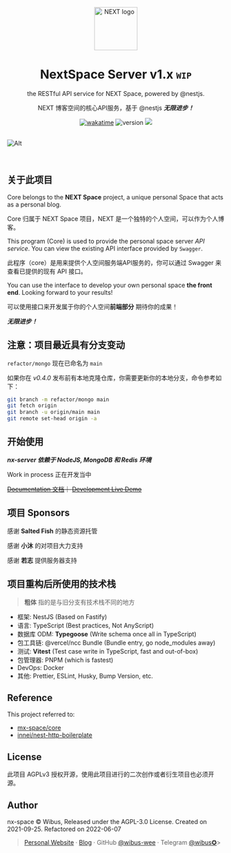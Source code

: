<div align="center">
<a href="https://github.com/nx-space" target="_blank" rel="noopener noreferrer"><img width="100" src="https://avatars.githubusercontent.com/u/106414194" alt="NEXT logo"></a>
<h1>NextSpace Server v1.x <small><code>WIP</code></small></h1>
  <p>
  the RESTful API service for NEXT Space, powered by @nestjs. 
  </p>
  <p>
    NEXT 博客空间的核心API服务，基于 @nestjs <em><strong>无限进步！</strong></em>
  </p>
  <a href="https://wakatime.com/badge/github/nx-space/core"><img src="https://wakatime.com/badge/github/nx-space/core.svg" alt="wakatime"></a>
<img src="https://img.shields.io/github/package-json/v/nx-space/core" referrerpolicy="no-referrer" alt="version">
<a href="https://github.com/nx-space/core/actions/workflows/build.yml"><img src="https://github.com/nx-space/core/actions/workflows/build.yml/badge.svg"></a>
</div>



<br />

![Alt](https://repobeats.axiom.co/api/embed/c41f4aa5c6264c1db4ddd6c2120c0fca64dabcea.svg "Repobeats analytics image")

<br />

## 关于此项目

Core belongs to the **NEXT Space** project, a unique personal Space that acts as a personal blog.

Core 归属于 NEXT Space 项目，NEXT 是一个独特的个人空间，可以作为个人博客。

This program (Core) is used to provide the personal space server *API service*. You can view the existing API interface provided by `Swagger`. 

此程序（core）是用来提供个人空间服务端API服务的，你可以通过 Swagger 来查看已提供的现有 API 接口。

You can use the interface to develop your own personal space **the front end**. Looking forward to your results!

可以使用接口来开发属于你的个人空间**前端部分** 期待你的成果！

***无限进步！***

## 注意：项目最近具有分支变动

`refactor/mongo` 现在已命名为 `main`

如果你在 *v0.4.0* 发布前有本地克隆仓库，你需要更新你的本地分支，命令参考如下：

```bash
git branch -m refactor/mongo main
git fetch origin
git branch -u origin/main main
git remote set-head origin -a
```

## 开始使用

**_nx-server 依赖于 NodeJS, MongoDB 和 Redis 环境_**

Work in process 正在开发当中

~~[Documentation 文档](https://nx-docs.iucky.cn)｜ [Development Live Demo](htttps://gs-server.vercel.app)~~


## 项目 Sponsors

感谢 **Salted Fish**  的静态资源托管

感谢 **小沐** 的对项目大力支持

感谢 **若志** 提供服务器支持

## 项目重构后所使用的技术栈

> **粗体** 指的是与旧分支有技术栈不同的地方

- 框架: NestJS (Based on Fastify)
- 语言: TypeScript (Best practices, Not AnyScript)
- 数据库 ODM: **Typegoose** (Write schema once all in TypeScript)
- 包工具链: @vercel/ncc Bundle (Bundle entry, go node_modules away)
- 测试: **Vitest** (Test case write in TypeScript, fast and out-of-box)
- 包管理器: PNPM (which is fastest)
- DevOps: Docker
- 其他: Prettier, ESLint, Husky, Bump Version, etc.

## Reference

This project referred to: 

- [mx-space/core](https://github.com/mx-space/core)
- [innei/nest-http-boilerplate](https://github.com/Innei/nest-http-boilerplate)

## License

此项目 AGPLv3 授权开源，使用此项目进行的二次创作或者衍生项目也必须开源。

## Author

nx-space © Wibus, Released under the AGPL-3.0 License. Created on 2021-09-25. Refactored on 2022-06-07

> [Personal Website](http://iucky.cn/) · [Blog](https://blog.iucky.cn/) · GitHub [@wibus-wee](https://github.com/wibus-wee/) · Telegram [@wibus✪](https://t.me/wibus_wee)>